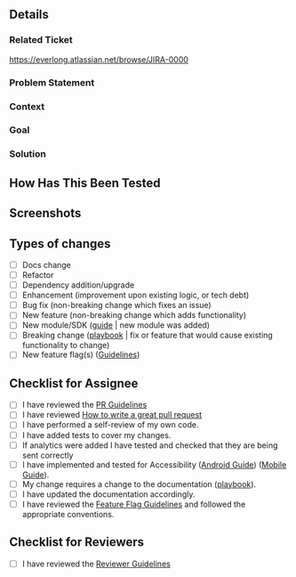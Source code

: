 
## Details

### Related Ticket
https://everlong.atlassian.net/browse/JIRA-0000

<!--- Link ticket here. -->

### Problem Statement

<!--- What is the problem? -->

### Context

<!--- Why is this change required? -->

### Goal

<!--- What is the expected behaviour? -->

### Solution

<!--- What changes were made to resolve the problem? -->


## How Has This Been Tested

<!--- How did you test your changes? -->

<!--- Include details of your testing environment, and the tests you ran to -->


## Screenshots

<!--- Before / After -->


## Types of changes

<!--- What types of changes does your code introduce? Put an `x` in all the boxes that apply. -->

- [ ] Docs change
- [ ] Refactor
- [ ] Dependency addition/upgrade
- [ ] Enhancement (improvement upon existing logic, or  tech debt)
- [ ] Bug fix (non-breaking change which fixes an issue)
- [ ] New feature (non-breaking change which adds functionality)
- [ ] New module/SDK ([guide](https://everlong.atlassian.net/wiki/spaces/AG/pages/3291677461/iOS+Feature+Modularization+Guide) | new module was added)
- [ ] Breaking change ([playbook](https://everlong.atlassian.net/wiki/spaces/LSDK/pages/3711500736/Breaking+Changes+Guidelines) | fix or feature that would cause existing functionality to change)
- [ ] New feature flag(s) ([Guidelines](https://everlong.atlassian.net/wiki/spaces/TECH/pages/4350378339/Feature+Flag+Guidelines))

## Checklist for Assignee

<!--- Go over all the following points, and put an `x` in all the boxes that apply. -->

- [ ] I have reviewed the [PR Guidelines](https://everlong.atlassian.net/wiki/spaces/TECH/pages/12724534/Code+Review+Guidelines#Developer)
- [ ] I have reviewed [How to write a great pull request](https://everlong.atlassian.net/wiki/spaces/TEST/pages/3371335964/How+To+Write+a+Great+Pull+Request)
- [ ] I have performed a self-review of my own code.
- [ ] I have added tests to cover my changes.
- [ ] If analytics were added I have tested and checked that they are being sent correctly
- [ ] I have implemented and tested for Accessibility ([Android Guide](https://everlong.atlassian.net/wiki/spaces/CAREMGMT/pages/3255959559/Accessibility+Testing+on+Android)) ([Mobile Guide](https://everlong.atlassian.net/wiki/spaces/A11Y/pages/3432579093/Mobile+Accessibility+Testing+Procedures)).
- [ ] My change requires a change to the documentation ([playbook](https://everlong.atlassian.net/wiki/spaces/LSDK/pages/4039410157/SDK+Documentation+Playbook)).
- [ ] I have updated the documentation accordingly.
- [ ] I have reviewed the [Feature Flag Guidelines](https://everlong.atlassian.net/wiki/spaces/TECH/pages/4350378339/Feature+Flag+Guidelines) and followed the appropriate conventions.

## Checklist for Reviewers

<!--- Go over all the following points, and put an `x` in all the boxes that apply. -->

- [ ] I have reviewed the [Reviewer Guidelines](https://everlong.atlassian.net/wiki/spaces/TECH/pages/12724534/Code+Review+Guidelines#Reviewer-checklist)
